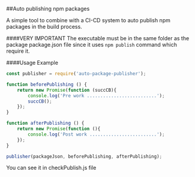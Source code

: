 
##Auto publishing npm packages

A simple tool to combine with a CI-CD system to auto publish npm packages in the build process.

####VERY IMPORTANT
The executable must be in the same folder as the package package.json file since it uses ```npm publish``` command which require it.

####Usage Example
```javascript
const publisher = require('auto-package-publisher');

function beforePublishing () {
    return new Promise(function (succCB){
        console.log('Pre work ..........................');
        succCB();
    });
}

function afterPublishing () {
    return new Promise(function (){
        console.log('Post work .........................');
    });
}

publisher(packageJson, beforePublishing, afterPublishing);

```

You can see it in checkPublish.js file